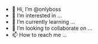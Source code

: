 - 👋 Hi, I’m @onlyboss
- 👀 I’m interested in ...
- 🌱 I’m currently learning ...
- 💞️ I’m looking to collaborate on ...
- 📫 How to reach me ...

<!---
onlyboss/onlyboss is a ✨ special ✨ repository because its `README.md` (this file) appears on your GitHub profile.
You can click the Preview link to take a look at your changes.
--->

